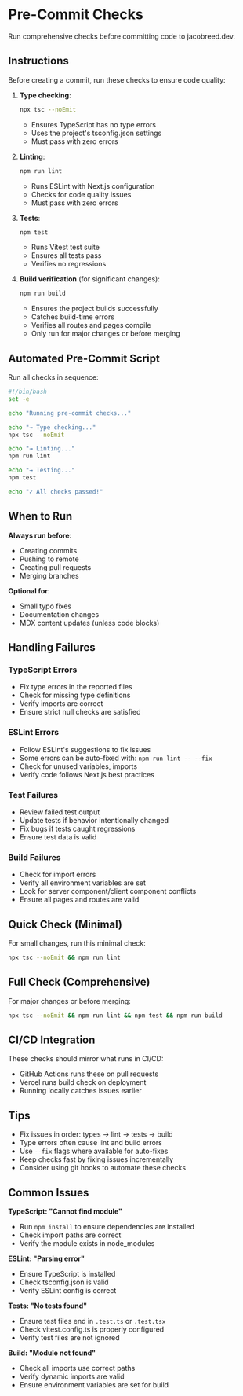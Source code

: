 # Pre-Commit Checks

Run comprehensive checks before committing code to jacobreed.dev.

## Instructions

Before creating a commit, run these checks to ensure code quality:

1. **Type checking**:
   ```bash
   npx tsc --noEmit
   ```
   - Ensures TypeScript has no type errors
   - Uses the project's tsconfig.json settings
   - Must pass with zero errors

2. **Linting**:
   ```bash
   npm run lint
   ```
   - Runs ESLint with Next.js configuration
   - Checks for code quality issues
   - Must pass with zero errors

3. **Tests**:
   ```bash
   npm test
   ```
   - Runs Vitest test suite
   - Ensures all tests pass
   - Verifies no regressions

4. **Build verification** (for significant changes):
   ```bash
   npm run build
   ```
   - Ensures the project builds successfully
   - Catches build-time errors
   - Verifies all routes and pages compile
   - Only run for major changes or before merging

## Automated Pre-Commit Script

Run all checks in sequence:

```bash
#!/bin/bash
set -e

echo "Running pre-commit checks..."

echo "→ Type checking..."
npx tsc --noEmit

echo "→ Linting..."
npm run lint

echo "→ Testing..."
npm test

echo "✓ All checks passed!"
```

## When to Run

**Always run before**:
- Creating commits
- Pushing to remote
- Creating pull requests
- Merging branches

**Optional for**:
- Small typo fixes
- Documentation changes
- MDX content updates (unless code blocks)

## Handling Failures

### TypeScript Errors
- Fix type errors in the reported files
- Check for missing type definitions
- Verify imports are correct
- Ensure strict null checks are satisfied

### ESLint Errors
- Follow ESLint's suggestions to fix issues
- Some errors can be auto-fixed with: `npm run lint -- --fix`
- Check for unused variables, imports
- Verify code follows Next.js best practices

### Test Failures
- Review failed test output
- Update tests if behavior intentionally changed
- Fix bugs if tests caught regressions
- Ensure test data is valid

### Build Failures
- Check for import errors
- Verify all environment variables are set
- Look for server component/client component conflicts
- Ensure all pages and routes are valid

## Quick Check (Minimal)

For small changes, run this minimal check:

```bash
npx tsc --noEmit && npm run lint
```

## Full Check (Comprehensive)

For major changes or before merging:

```bash
npx tsc --noEmit && npm run lint && npm test && npm run build
```

## CI/CD Integration

These checks should mirror what runs in CI/CD:
- GitHub Actions runs these on pull requests
- Vercel runs build check on deployment
- Running locally catches issues earlier

## Tips

- Fix issues in order: types → lint → tests → build
- Type errors often cause lint and build errors
- Use `--fix` flags where available for auto-fixes
- Keep checks fast by fixing issues incrementally
- Consider using git hooks to automate these checks

## Common Issues

**TypeScript: "Cannot find module"**
- Run `npm install` to ensure dependencies are installed
- Check import paths are correct
- Verify the module exists in node_modules

**ESLint: "Parsing error"**
- Ensure TypeScript is installed
- Check tsconfig.json is valid
- Verify ESLint config is correct

**Tests: "No tests found"**
- Ensure test files end in `.test.ts` or `.test.tsx`
- Check vitest.config.ts is properly configured
- Verify test files are not ignored

**Build: "Module not found"**
- Check all imports use correct paths
- Verify dynamic imports are valid
- Ensure environment variables are set for build

